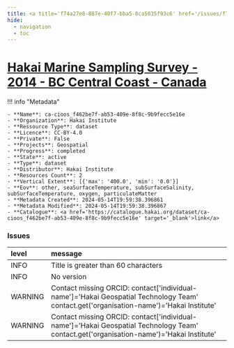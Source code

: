 ```yaml
---
title: <a title='f74a27e8-887e-40f7-bba5-8ca5035f93c6' href='/issues/f74a27e8-887e-40f7-bba5-8ca5035f93c6/' target='_blank'>Hakai Marine Sampling Survey - 2014 - BC Central Coast - Canada</a>
hide:
  - navigation
  - toc
---
```


# <a title='f74a27e8-887e-40f7-bba5-8ca5035f93c6' href='/issues/f74a27e8-887e-40f7-bba5-8ca5035f93c6/' target='_blank'>Hakai Marine Sampling Survey - 2014 - BC Central Coast - Canada</a>

<div id='map'></div>

!!! info "Metadata"
    
    - **Name**: ca-cioos_f462be7f-ab53-409e-8f8c-9b9fecc5e16e 
    - **Organization**: Hakai Institute 
    - **Ressource Type**: dataset 
    - **Licence**: CC-BY-4.0 
    - **Private**: False 
    - **Projects**: Geospatial 
    - **Progress**: completed 
    - **State**: active 
    - **Type**: dataset 
    - **Distributor**: Hakai Institute 
    - **Resources Count**: 2 
    - **Vertical Extent**: [{'max': '400.0', 'min': '0.0'}] 
    - **Eov**: other, seaSurfaceTemperature, subSurfaceSalinity, subSurfaceTemperature, oxygen, particulateMatter 
    - **Metadata Created**: 2024-05-14T19:59:38.396861 
    - **Metadata Modified**: 2024-05-14T19:59:38.396867 
    - **Catalogue**: <a href='https://catalogue.hakai.org/dataset/ca-cioos_f462be7f-ab53-409e-8f8c-9b9fecc5e16e' target='_blank'>link</a> 

### Issues

| level   | message                                                                                                                                 |
|:--------|:----------------------------------------------------------------------------------------------------------------------------------------|
| INFO    | Title is greater than 60 characters                                                                                                     |
| INFO    | No version                                                                                                                              |
| WARNING | Contact missing ORCID: contact['individual-name']='Hakai Geospatial Technology Team' contact.get('organisation-name')='Hakai Institute' |
| WARNING | Contact missing ORCID: contact['individual-name']='Hakai Geospatial Technology Team' contact.get('organisation-name')='Hakai Institute' |

<script>
   document.addEventListener("DOMContentLoaded", function() {
    var map = L.map('map').setView([51.505, -125.09], 5);
    L.tileLayer('https://tile.openstreetmap.org/{z}/{x}/{y}.png', {
        maxZoom: 19,
        attribution: '&copy; <a href="http://www.openstreetmap.org/copyright">OpenStreetMap</a>'
    }).addTo(map);
    var geojsonFeature = {
        "type": "Feature",
        "properties": {
            "name" : "<a title='f74a27e8-887e-40f7-bba5-8ca5035f93c6' href='/issues/f74a27e8-887e-40f7-bba5-8ca5035f93c6/' target='_blank'>Hakai Marine Sampling Survey - 2014 - BC Central Coast - Canada</a>"
        },
        "geometry": {'type': 'Polygon', 'coordinates': [[[-128.61968994140625, 51.395778392663175], [-127.24639892578124, 51.395778392663175], [-127.24639892578124, 52.08625733233839], [-128.61968994140625, 52.08625733233839], [-128.61968994140625, 51.395778392663175]]]}
    }
    L.geoJSON(geojsonFeature).addTo(map);
   })
</script>